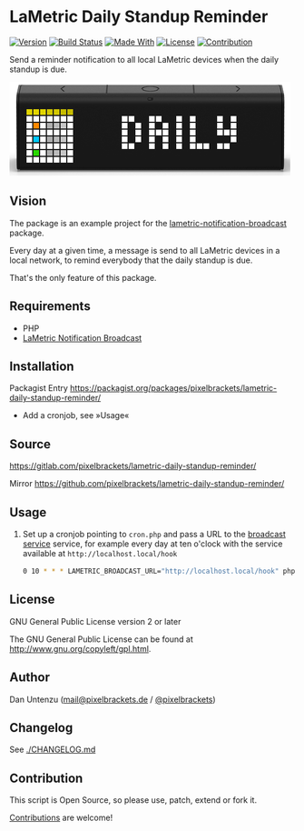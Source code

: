 # LaMetric Daily Standup Reminder

[![Version](https://img.shields.io/packagist/v/pixelbrackets/lametric-daily-standup-reminder.svg?style=flat-square)](https://packagist.org/packages/pixelbrackets/lametric-daily-standup-reminder/)
[![Build Status](https://img.shields.io/gitlab/pipeline/pixelbrackets/lametric-daily-standup-reminder?style=flat-square)](https://gitlab.com/pixelbrackets/lametric-daily-standup-reminder/pipelines)
[![Made With](https://img.shields.io/badge/made_with-php-blue?style=flat-square)](https://gitlab.com/pixelbrackets/lametric-daily-standup-reminder#requirements)
[![License](https://img.shields.io/badge/license-gpl--2.0--or--later-blue.svg?style=flat-square)](https://spdx.org/licenses/GPL-2.0-or-later.html)
[![Contribution](https://img.shields.io/badge/contributions_welcome-%F0%9F%94%B0-brightgreen.svg?labelColor=brightgreen&style=flat-square)](https://gitlab.com/pixelbrackets/lametric-daily-standup-reminder/-/blob/master/CONTRIBUTING.md)

Send a reminder notification to all local LaMetric devices when
the daily standup is due.

![Screenshot](./docs/screenshot.png)

## Vision

The package is an example project for the
[lametric-notification-broadcast](https://gitlab.com/pixelbrackets/lametric-notification-broadcast)
package.

Every day at a given time, a message is send to all LaMetric devices in a local
network, to remind everybody that the daily standup is due.

That's the only feature of this package.

## Requirements

- PHP
- [LaMetric Notification Broadcast](https://gitlab.com/pixelbrackets/lametric-notification-broadcast)

## Installation

Packagist Entry https://packagist.org/packages/pixelbrackets/lametric-daily-standup-reminder/

- Add a cronjob, see »Usage«

## Source

https://gitlab.com/pixelbrackets/lametric-daily-standup-reminder/

Mirror https://github.com/pixelbrackets/lametric-daily-standup-reminder/

## Usage

1. Set up a cronjob pointing to `cron.php` and pass a URL to the
   [broadcast service](https://gitlab.com/pixelbrackets/lametric-notification-broadcast)
   service, for example every day at ten o'clock with the service available
   at `http://localhost.local/hook`
   ```bash
   0 10 * * * LAMETRIC_BROADCAST_URL="http://localhost.local/hook" php /var/www/lametric/cron.php > /dev/null 2>&1
   ```

## License

GNU General Public License version 2 or later

The GNU General Public License can be found at http://www.gnu.org/copyleft/gpl.html.

## Author

Dan Untenzu (<mail@pixelbrackets.de> / [@pixelbrackets](https://pixelbrackets.de))

## Changelog

See [./CHANGELOG.md](CHANGELOG.md)

## Contribution

This script is Open Source, so please use, patch, extend or fork it.

[Contributions](CONTRIBUTING.md) are welcome!
